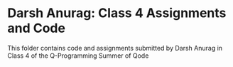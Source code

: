 # Darsh Anurag: Class 4 Assignments and Code
This folder contains code and assignments submitted by Darsh Anurag in Class 4 of the Q-Programming Summer of Qode